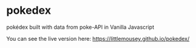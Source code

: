# pokedex
pokédex built with data from poke-API in Vanilla Javascript

You can see the live version here: https://littlemousey.github.io/pokedex/
